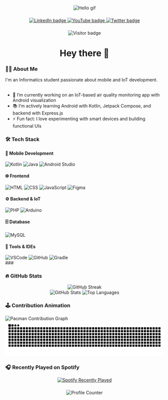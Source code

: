 <div align="center">
  <img height="150" src="https://media.giphy.com/media/M9gbBd9nbDrOTu1Mqx/giphy.gif" alt="Hello gif" />
</div>

###

<div align="center">
  <a href="https://www.linkedin.com/in/your-linkedin">
    <img src="https://img.shields.io/static/v1?message=LinkedIn&logo=linkedin&label=&color=0077B5&logoColor=white&labelColor=&style=for-the-badge" height="25" alt="LinkedIn badge" />
  </a>
  <a href="https://www.youtube.com/@your-channel">
    <img src="https://img.shields.io/static/v1?message=YouTube&logo=youtube&label=&color=FF0000&logoColor=white&labelColor=&style=for-the-badge" height="25" alt="YouTube badge" />
  </a>
  <a href="https://twitter.com/your-twitter">
    <img src="https://img.shields.io/static/v1?message=Twitter&logo=twitter&label=&color=1DA1F2&logoColor=white&labelColor=&style=for-the-badge" height="25" alt="Twitter badge" />
  </a>
</div>

###

<div align="center">
  <img src="https://visitor-badge.laobi.icu/badge?page_id=Kebarrrr.Kebarrrr" alt="Visitor badge" />
</div>

###

<h1 align="center">Hey there 👋</h1>

###

### 👨‍💻 About Me

I'm an Informatics student passionate about mobile and IoT development.<br><br>
- 🔭 I’m currently working on an IoT-based air quality monitoring app with Android visualization<br>
- 📚 I’m actively learning Android with Kotlin, Jetpack Compose, and backend with Express.js<br>
- ⚡ Fun fact: I love experimenting with smart devices and building functional UIs

###

### 🛠 Tech Stack

<div align="left">

#### 📱 Mobile Development
<img src="https://skillicons.dev/icons?i=kotlin" height="40" alt="Kotlin" />
<img src="https://skillicons.dev/icons?i=java" height="40" alt="Java" />
<img src="https://skillicons.dev/icons?i=androidstudio" height="40" alt="Android Studio" />

#### 🌐 Frontend
<img src="https://skillicons.dev/icons?i=html" height="40" alt="HTML" />
<img src="https://skillicons.dev/icons?i=css" height="40" alt="CSS" />
<img src="https://skillicons.dev/icons?i=js" height="40" alt="JavaScript" />
<img src="https://skillicons.dev/icons?i=figma" height="40" alt="Figma" />

#### ⚙️ Backend & IoT
<img src="https://skillicons.dev/icons?i=php" height="40" alt="PHP" />
<img src="https://skillicons.dev/icons?i=arduino" height="40" alt="Arduino" />

#### 🗄️ Database
<img src="https://skillicons.dev/icons?i=mysql" height="40" alt="MySQL" />

#### 🧰 Tools & IDEs
<img src="https://skillicons.dev/icons?i=vscode" height="40" alt="VSCode" />
<img src="https://skillicons.dev/icons?i=github" height="40" alt="GitHub" />
<img src="https://skillicons.dev/icons?i=gradle" height="40" alt="Gradle" />

</div>
###

### 🔥 GitHub Stats

<div align="center">
  <img src="https://streak-stats.demolab.com?user=Kebarrrr&locale=en&mode=daily&theme=dark&hide_border=false&border_radius=5&order=3" height="220" alt="GitHub Streak" />
</div>

<div align="center">
  <img src="https://github-readme-stats.vercel.app/api?username=Kebarrrr&show_icons=true&include_all_commits=true&count_private=true&theme=dracula&hide_border=false" height="150" alt="GitHub Stats" />
  <img src="https://github-readme-stats.vercel.app/api/top-langs?username=Kebarrrr&layout=compact&langs_count=5&theme=dracula&hide_border=false" height="150" alt="Top Languages" />
</div>

###

### 🕹 Contribution Animation

<picture>
  <source media="(prefers-color-scheme: dark)" srcset="https://raw.githubusercontent.com/Kebarrrr/Kebarrrr/output/pacman-contribution-graph-dark.svg">
  <source media="(prefers-color-scheme: light)" srcset="https://raw.githubusercontent.com/Kebarrrr/Kebarrrr/output/pacman-contribution-graph.svg">
  <img alt="Pacman Contribution Graph" src="https://raw.githubusercontent.com/Kebarrrr/Kebarrrr/output/pacman-contribution-graph.svg">
</picture>

<img src="https://raw.githubusercontent.com/Kebarrrr/Kebarrrr/output/snake.svg" alt="Snake animation" />

###

### 🎧 Recently Played on Spotify

<div align="center">
  <a href="https://spotify-github-profile.vercel.app/api/view?uid=31sbkdwmmxfpoo2yumz65gxx4wvy&cover_image=true&theme=novatorem&show_offline=true&background_color=121212&type=recent">
    <img src="https://spotify-github-profile.vercel.app/api/view?uid=31sbkdwmmxfpoo2yumz65gxx4wvy&cover_image=true&theme=novatorem&show_offline=true&background_color=121212&type=recent" alt="Spotify Recently Played" />
  </a>
</div>

###

<div align="center">
  <img src="https://profile-counter.glitch.me/Kebarrrr/count.svg?" alt="Profile Counter" />
</div>
